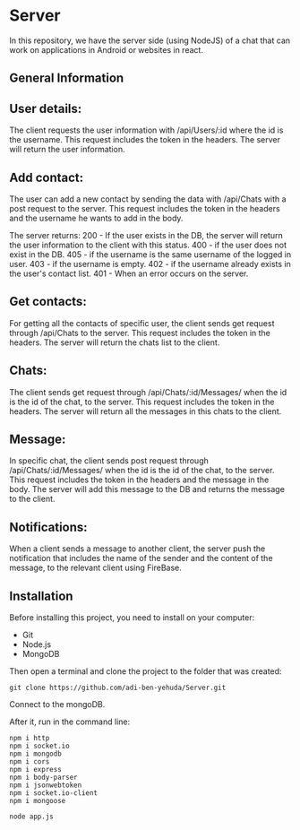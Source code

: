# Server
In this repository, we have the server side (using NodeJS) of a chat that can work on applications in Android or websites in react.

## General Information

## User details:
The client requests the user information with /api/Users/:id where the id is the username. This request includes the token in the headers. The server will return the user information.

## Add contact:
The user can add a new contact by sending the data with /api/Chats with a post request to the server. This request includes the token in the headers and the username he wants to add in the body.

The server returns: 200 - If the user exists in the DB, the server will return the user information to the client with this status.
400 - if the user does not exist in the DB. 
405 - if the username is the same username of the logged in user. 
403 - if the username is empty. 
402 - if the username already exists in the user's contact list. 
401 - When an error occurs on the server.

## Get contacts:
For getting all the contacts of specific user, the client sends get request through /api/Chats to the server. This request includes the token in the headers. The server will return the chats list to the client.

## Chats:
The client sends get request through /api/Chats/:id/Messages/ when the id is the id of the chat, to the server. This request includes the token in the headers. The server will return all the messages in this chats to the client.


## Message:
In specific chat, the client sends post request through /api/Chats/:id/Messages/ when the id is the id of the chat, to the server. This request includes the token in the headers and the message in the body. The server will add this message to the DB and returns the message to the client.

## Notifications:
When a client sends a message to another client, the server push the notification that includes the name of the sender and the content of the message, to the relevant client using FireBase.


## Installation
Before installing this project, you need to install on your computer:
* Git
* Node.js
* MongoDB

Then open a terminal and clone the project to the folder that was created:
```
git clone https://github.com/adi-ben-yehuda/Server.git
```
Connect to the mongoDB.

After it, run in the command line:
```
npm i http
npm i socket.io
npm i mongodb
npm i cors
npm i express
npm i body-parser
npm i jsonwebtoken
npm i socket.io-client
npm i mongoose

node app.js
```




